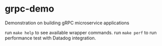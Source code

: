 # grpc-demo
Demonstration on building gRPC microservice applications

run `make help` to see available wrapper commands. run `make perf` to run performance test with Datadog integration.
